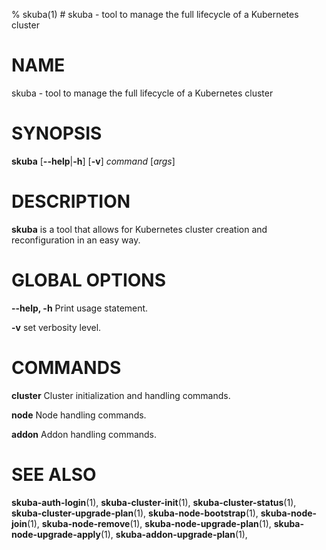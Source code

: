 % skuba(1) # skuba - tool to manage the full lifecycle of a Kubernetes cluster
# NAME
skuba - tool to manage the full lifecycle of a Kubernetes cluster

# SYNOPSIS
**skuba**
[**--help**|**-h**] [**-v**]
*command* [*args*]

# DESCRIPTION
**skuba** is a tool that allows for Kubernetes cluster creation and
reconfiguration in an easy way.

# GLOBAL OPTIONS

**--help, -h**
  Print usage statement.

**-v**
  set verbosity level.

# COMMANDS

**cluster**
  Cluster initialization and handling commands.

**node**
  Node handling commands.

**addon**
  Addon handling commands.

# SEE ALSO
**skuba-auth-login**(1),
**skuba-cluster-init**(1),
**skuba-cluster-status**(1),
**skuba-cluster-upgrade-plan**(1),
**skuba-node-bootstrap**(1),
**skuba-node-join**(1),
**skuba-node-remove**(1),
**skuba-node-upgrade-plan**(1),
**skuba-node-upgrade-apply**(1),
**skuba-addon-upgrade-plan**(1),
